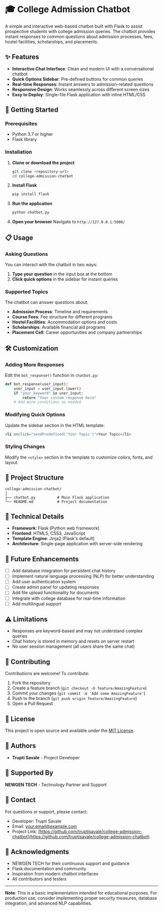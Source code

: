 
# 🎓 College Admission Chatbot

A simple and interactive web-based chatbot built with Flask to assist prospective students with college admission queries. The chatbot provides instant responses to common questions about admission processes, fees, hostel facilities, scholarships, and placements.

## ✨ Features

- **Interactive Chat Interface**: Clean and modern UI with a conversational chatbot
- **Quick Options Sidebar**: Pre-defined buttons for common queries
- **Real-time Responses**: Instant answers to admission-related questions
- **Responsive Design**: Works seamlessly across different screen sizes
- **Easy to Deploy**: Single-file Flask application with inline HTML/CSS

## 🚀 Getting Started

### Prerequisites

- Python 3.7 or higher
- Flask library

### Installation

1. **Clone or download the project**
   ```bash
   git clone <repository-url>
   cd college-admission-chatbot
   ```

2. **Install Flask**
   ```bash
   pip install flask
   ```

3. **Run the application**
   ```bash
   python chatbot.py
   ```

4. **Open your browser**
   Navigate to `http://127.0.0.1:5000/`

## 📋 Usage

### Asking Questions

You can interact with the chatbot in two ways:

1. **Type your question** in the input box at the bottom
2. **Click quick options** in the sidebar for instant queries

### Supported Topics

The chatbot can answer questions about:

- **Admission Process**: Timeline and requirements
- **Course Fees**: Fee structure for different programs
- **Hostel Facilities**: Accommodation options and costs
- **Scholarships**: Available financial aid programs
- **Placement Cell**: Career opportunities and company partnerships

## 🛠️ Customization

### Adding More Responses

Edit the `bot_response()` function in `chatbot.py`:

```python
def bot_response(user_input):
    user_input = user_input.lower()
    if "your_keyword" in user_input:
        return "Your custom response here"
    # Add more conditions as needed
```

### Modifying Quick Options

Update the sidebar section in the HTML template:

```html
<li onclick="sendPredefined('Your Topic')">Your Topic</li>
```

### Styling Changes

Modify the `<style>` section in the template to customize colors, fonts, and layout.

## 📁 Project Structure

```
college-admission-chatbot/
│
├── chatbot.py          # Main Flask application
└── README.md           # Project documentation
```

## 🔧 Technical Details

- **Framework**: Flask (Python web framework)
- **Frontend**: HTML5, CSS3, JavaScript
- **Template Engine**: Jinja2 (Flask's default)
- **Architecture**: Single-page application with server-side rendering

## 🎯 Future Enhancements

- [ ] Add database integration for persistent chat history
- [ ] Implement natural language processing (NLP) for better understanding
- [ ] Add user authentication system
- [ ] Create admin panel for updating responses
- [ ] Add file upload functionality for documents
- [ ] Integrate with college database for real-time information
- [ ] Add multilingual support

## ⚠️ Limitations

- Responses are keyword-based and may not understand complex queries
- Chat history is stored in memory and resets on server restart
- No user session management (all users share the same chat)

## 🤝 Contributing

Contributions are welcome! To contribute:

1. Fork the repository
2. Create a feature branch (`git checkout -b feature/AmazingFeature`)
3. Commit your changes (`git commit -m 'Add some AmazingFeature'`)
4. Push to the branch (`git push origin feature/AmazingFeature`)
5. Open a Pull Request

## 📝 License

This project is open source and available under the [MIT License](LICENSE).

## 👥 Authors

- **Trupti Savale** - Project Developer

## 🏢 Supported By

**NEWGEN TECH** - Technology Partner and Support

## 📧 Contact

For questions or support, please contact:
- Developer: Trupti Savale
- Email: your.email@example.com
- Project Link: [https://github.com/truptisavale/college-admission-chatbot](https://github.com/truptisavale/college-admission-chatbot)

## 🙏 Acknowledgments

- NEWGEN TECH for their continuous support and guidance
- Flask documentation and community
- Inspiration from modern chatbot interfaces
- All contributors and testers

---

**Note**: This is a basic implementation intended for educational purposes. For production use, consider implementing proper security measures, database integration, and advanced NLP capabilities.
